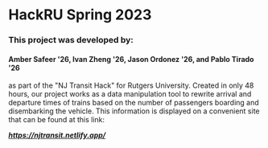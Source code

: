 # HackRU Spring 2023
### This project was developed by:
#### Amber Safeer '26, Ivan Zheng '26, Jason Ordonez '26, and Pablo Tirado '26
as part of the "NJ Transit Hack" for Rutgers University. Created in only 48 hours, our project works as a data manipulation tool to rewrite arrival and departure times of trains based on the number of passengers boarding and disembarking the vehicle.
This information is displayed on a convenient site that can be found at this link:

***https://njtransit.netlify.app/***

